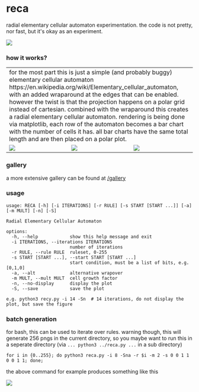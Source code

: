 # reca

radial elementary cellular automaton experimentation. the code is not pretty, nor fast, but it's okay as an experiment.

![](reca_14_92_010_False_1.5.png)

### how it works?

<table>
  <tbody>
    <tr>
      <td colspan="3">
        for the most part this is just a simple (and probably buggy) elementary cellular automaton https://en.wikipedia.org/wiki/Elementary_cellular_automaton, with an added wraparound at the edges that can be enabled. however the twist is that the projection happens on a polar grid instead of cartesian. combined with the wraparound this creates a radial elementary cellular automaton. rendering is being done via matplotlib, each row of the automaton becomes a bar chart with the number of cells it has. all bar charts have the same total length and are then placed on a polar plot.
      </td>
    </tr>
    <tr>
      <td>
        <img src="lin.png"/>
      </td>
      <td>
        <img src="rad.png"/>
      </td>
      <td>
        <img src="reca_14_92_010_False_1.5.png"/>
      </td>
    </tr>
  </tbody>
</table>

### gallery

a more extensive gallery can be found at [/gallery](https://github.com/Jana-Marie/reca/tree/main/gallery)

### usage

```
usage: RECA [-h] [-i ITERATIONS] [-r RULE] [-s START [START ...]] [-a] [-m MULT] [-n] [-S]

Radial Elementary Cellular Automaton

options:
  -h, --help            show this help message and exit
  -i ITERATIONS, --iterations ITERATIONS
                        number of iterations
  -r RULE, --rule RULE  ruleset, 0-255
  -s START [START ...], --start START [START ...]
                        start condition, must be a list of bits, e.g. [0,1,0]
  -a, --alt             alternative wrapover
  -m MULT, --mult MULT  cell growth factor
  -n, --no-display      display the plot
  -S, --save            save the plot

e.g. python3 recy.py -i 14 -Sn  # 14 iterations, do not display the plot, but save the figure
```

### batch generation

for bash, this can be used to iterate over rules. warning though, this will generate 256 pngs in the current directory, so you maybe want to run this in a seperate directory (via `... python3 ../reca.py ...` in a sub directory)

```
for i in {0..255}; do python3 reca.py -i 8 -Sna -r $i -m 2 -s 0 0 1 1 0 0 1 1; done;
```

the above command for example produces something like this

![](scripted.png)